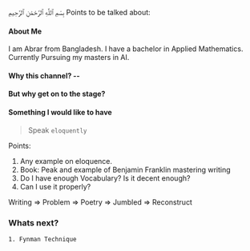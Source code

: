 بِسْمِ ٱللَّٰهِ ٱلرَّحْمَٰنِ ٱلرَّحِيمِ
Points to be talked about:

#### About Me
I am Abrar from Bangladesh. I have a bachelor in Applied Mathematics. Currently Pursuing my masters in AI.
#### Why this channel? --
#### But why get on to the stage?
#### Something I would like to have 

>  Speak  `eloquently`

Points:
1. Any example on eloquence.
2. Book: Peak and example of Benjamin Franklin mastering writing
3. Do I have enough Vocabulary? Is it decent enough?
4. Can I use it properly?

Writing => Problem => Poetry => Jumbled => Reconstruct
### Whats next?
	1. Fynman Technique


